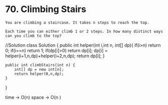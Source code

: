 # 70. Climbing Stairs
```PS
You are climbing a staircase. It takes n steps to reach the top.

Each time you can either climb 1 or 2 steps. In how many distinct ways can you climb to the top?
```

//Solution
class Solution {
    public int helper(int i,int n, int[] dp){
        if(i>n) return 0;
        if(i==n) return 1;
        if(dp[i]>0) return dp[i];
        dp[i] = helper(i+1,n,dp)+helper(i+2,n,dp);
        return dp[i];
    }
    
    public int climbStairs(int n) {
        int[] dp = new int[n];
        return helper(0,n,dp);
    }
}

time -> O(n)
space -> O(n )